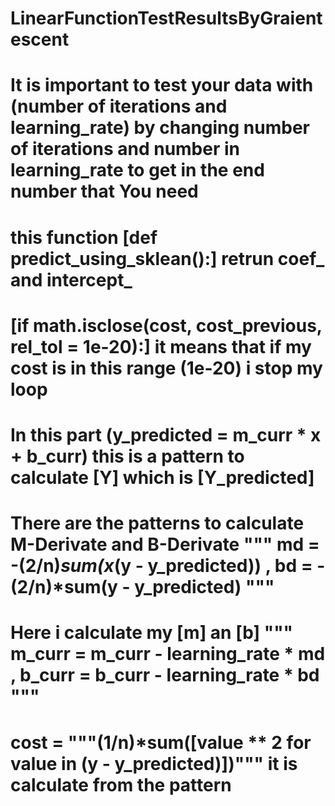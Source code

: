 # LinearFunctionTestResultsByGraientescent
# It is important to test your data with (number of iterations and learning_rate) by changing number of iterations and number in learning_rate to get in the end number that You need
# this function [def predict_using_sklean():] retrun coef_ and intercept_
# [if math.isclose(cost, cost_previous, rel_tol = 1e-20):] it means that if my cost is in this range (1e-20) i stop my loop
# In this part (y_predicted = m_curr * x + b_curr) this is a pattern to calculate [Y] which is  [Y_predicted]
# There are the patterns to calculate M-Derivate and B-Derivate """ md = -(2/n)*sum(x*(y - y_predicted)) , bd = -(2/n)*sum(y - y_predicted) """
# Here i calculate my [m] an [b] """ m_curr = m_curr - learning_rate * md , b_curr = b_curr - learning_rate * bd """
# cost = """(1/n)*sum([value ** 2 for value in (y - y_predicted)])""" it is calculate from the pattern 
